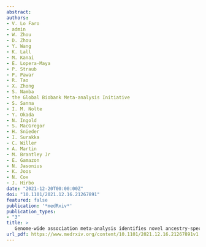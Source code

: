 ```yaml
---
abstract:
authors:
- V. Lo Faro
- admin
- W. Zhou
- D. Zhou
- Y. Wang
- K. Lall
- M. Kanai
- E. Lopera-Maya
- P. Straub
- P. Pawar
- R. Tao
- X. Zhong
- S. Namba
- the Global Biobank Meta-analysis Initiative
- S. Sanna
- I. M. Nolte
- Y. Okada
- N. Ingold
- S. MacGregor
- H. Snieder
- I. Surakka
- C. Willer
- A. Martin
- M. Brantley Jr
- E. Gamazon
- N. Jasonius
- K. Joos
- N. Cox
- J. Hirbo
date: "2021-12-20T00:00:00Z"
doi: "10.1101/2021.12.16.21267891"
featured: false
publication: '*medRxiv*'
publication_types:
- "3"
title: >
   Genome-wide association meta-analysis identifies novel ancestry-specific primary open-angle glaucoma loci and shared biology with vascular mechanisms and cell proliferation
url_pdf: https://www.medrxiv.org/content/10.1101/2021.12.16.21267891v1.full.pdf
---
```

